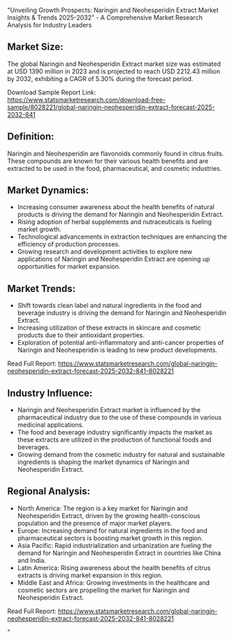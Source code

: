 "Unveiling Growth Prospects: Naringin and Neohesperidin Extract Market Insights & Trends 2025-2032" - A Comprehensive Market Research Analysis for Industry Leaders

<h2>Market Size:</h2>
<p>The global Naringin and Neohesperidin Extract market size was estimated at USD 1390 million in 2023 and is projected to reach USD 2212.43 million by 2032, exhibiting a CAGR of 5.30% during the forecast period.</p>
<p>Download Sample Report Link: <a href='https://www.statsmarketresearch.com/download-free-sample/8028221/global-naringin-neohesperidin-extract-forecast-2025-2032-841'>https://www.statsmarketresearch.com/download-free-sample/8028221/global-naringin-neohesperidin-extract-forecast-2025-2032-841</a></p>

<h2>Definition:</h2>
<p>Naringin and Neohesperidin are flavonoids commonly found in citrus fruits. These compounds are known for their various health benefits and are extracted to be used in the food, pharmaceutical, and cosmetic industries.</p>

<h2>Market Dynamics:</h2>
<ul>
<li>Increasing consumer awareness about the health benefits of natural products is driving the demand for Naringin and Neohesperidin Extract.</li>
<li>Rising adoption of herbal supplements and nutraceuticals is fueling market growth.</li>
<li>Technological advancements in extraction techniques are enhancing the efficiency of production processes.</li>
<li>Growing research and development activities to explore new applications of Naringin and Neohesperidin Extract are opening up opportunities for market expansion.</li>
</ul>

<h2>Market Trends:</h2>
<ul>
<li>Shift towards clean label and natural ingredients in the food and beverage industry is driving the demand for Naringin and Neohesperidin Extract.</li>
<li>Increasing utilization of these extracts in skincare and cosmetic products due to their antioxidant properties.</li>
<li>Exploration of potential anti-inflammatory and anti-cancer properties of Naringin and Neohesperidin is leading to new product developments.</li>
</ul>
<p>Read Full Report: <a href='https://www.statsmarketresearch.com/global-naringin-neohesperidin-extract-forecast-2025-2032-841-8028221'>https://www.statsmarketresearch.com/global-naringin-neohesperidin-extract-forecast-2025-2032-841-8028221</a></p>

<h2>Industry Influence:</h2>
<ul>
<li>Naringin and Neohesperidin Extract market is influenced by the pharmaceutical industry due to the use of these compounds in various medicinal applications.</li>
<li>The food and beverage industry significantly impacts the market as these extracts are utilized in the production of functional foods and beverages.</li>
<li>Growing demand from the cosmetic industry for natural and sustainable ingredients is shaping the market dynamics of Naringin and Neohesperidin Extract.</li>
</ul>

<h2>Regional Analysis:</h2>
<ul>
<li>North America: The region is a key market for Naringin and Neohesperidin Extract, driven by the growing health-conscious population and the presence of major market players.</li>
<li>Europe: Increasing demand for natural ingredients in the food and pharmaceutical sectors is boosting market growth in this region.</li>
<li>Asia Pacific: Rapid industrialization and urbanization are fueling the demand for Naringin and Neohesperidin Extract in countries like China and India.</li>
<li>Latin America: Rising awareness about the health benefits of citrus extracts is driving market expansion in this region.</li>
<li>Middle East and Africa: Growing investments in the healthcare and cosmetic sectors are propelling the market for Naringin and Neohesperidin Extract.</li>
</ul>
<p>Read Full Report: <a href='https://www.statsmarketresearch.com/global-naringin-neohesperidin-extract-forecast-2025-2032-841-8028221'>https://www.statsmarketresearch.com/global-naringin-neohesperidin-extract-forecast-2025-2032-841-8028221</a></p>"
